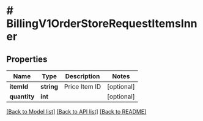 # # BillingV1OrderStoreRequestItemsInner

## Properties

Name | Type | Description | Notes
------------ | ------------- | ------------- | -------------
**itemId** | **string** | Price Item ID | [optional]
**quantity** | **int** |  | [optional]

[[Back to Model list]](../../README.md#models) [[Back to API list]](../../README.md#endpoints) [[Back to README]](../../README.md)

